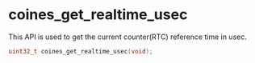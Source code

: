 # coines_get_realtime_usec
This API is used to get the current counter(RTC) reference time in usec.

```C
uint32_t coines_get_realtime_usec(void);